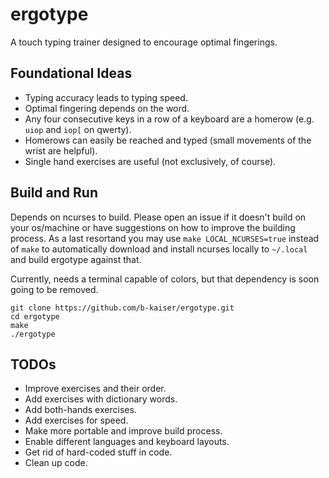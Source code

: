 # ergotype

A touch typing trainer designed to encourage optimal fingerings. 

## Foundational Ideas

- Typing accuracy leads to typing speed. 
- Optimal fingering depends on the word.
- Any four consecutive keys in a row of a keyboard are a homerow (e.g. `uiop` and  `iop[` on qwerty).
- Homerows can easily be reached and typed (small movements of the wrist are helpful).
- Single hand exercises are useful (not exclusively, of course).

## Build and Run
Depends on ncurses to build. Please open an issue if it doesn't build on your os/machine or have suggestions on how to improve the building process. As a last resortand you may use `make LOCAL_NCURSES=true` instead of `make` to automatically download and install ncurses locally to `~/.local` and build ergotype against that.

Currently, needs a terminal capable of colors, but that dependency is soon going to be removed. 

```
git clone https://github.com/b-kaiser/ergotype.git
cd ergotype
make 
./ergotype
```
 
## TODOs

- Improve exercises and their order.
- Add exercises with dictionary words.
- Add both-hands exercises.
- Add exercises for speed.
- Make more portable and improve build process.
- Enable different languages and keyboard layouts.
- Get rid of hard-coded stuff in code.
- Clean up code.
